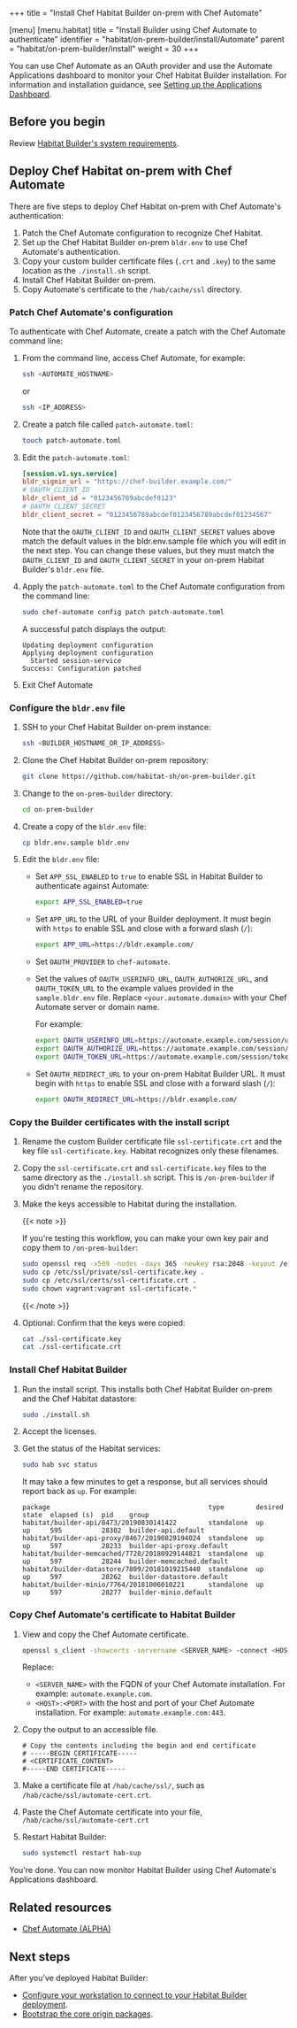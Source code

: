 +++
title = "Install Chef Habitat Builder on-prem with Chef Automate"

[menu]
  [menu.habitat]
    title = "Install Builder using Chef Automate to authenticate"
    identifier = "habitat/on-prem-builder/install/Automate"
    parent = "habitat/on-prem-builder/install"
    weight = 30
+++

You can use Chef Automate as an OAuth provider and use the Automate Applications dashboard to monitor your Chef Habitat Builder installation.
For information and installation guidance, see [Setting up the Applications Dashboard](/automate/applications_setup/).

## Before you begin

Review [Habitat Builder's system requirements](../system_requirements).

## Deploy Chef Habitat on-prem with Chef Automate

There are five steps to deploy Chef Habitat on-prem with Chef Automate's authentication:

1. Patch the Chef Automate configuration to recognize Chef Habitat.
1. Set up the Chef Habitat Builder on-prem `bldr.env` to use Chef Automate's authentication.
1. Copy your custom builder certificate files (`.crt` and `.key`) to the same location as the `./install.sh` script.
1. Install Chef Habitat Builder on-prem.
1. Copy Automate's certificate to the `/hab/cache/ssl` directory.

### Patch Chef Automate's configuration

To authenticate with Chef Automate, create a patch with the Chef Automate command line:

1. From the command line, access Chef Automate, for example:

    ```bash
    ssh <AUTOMATE_HOSTNAME>
    ```

    or

    ```bash
    ssh <IP_ADDRESS>
    ```

1. Create a patch file called `patch-automate.toml`:

    ```bash
    touch patch-automate.toml
    ```

1. Edit the `patch-automate.toml`:

    ```toml
    [session.v1.sys.service]
    bldr_signin_url = "https://chef-builder.example.com/"
    # OAUTH_CLIENT_ID
    bldr_client_id = "0123456789abcdef0123"
    # OAUTH_CLIENT_SECRET
    bldr_client_secret = "0123456789abcdef0123456789abcdef01234567"
    ```

    Note that the `OAUTH_CLIENT_ID` and `OAUTH_CLIENT_SECRET` values above match the default values in the bldr.env.sample file which you will edit in the next step. You can change these values, but they must match the `OAUTH_CLIENT_ID` and `OAUTH_CLIENT_SECRET` in your on-prem Habitat Builder's `bldr.env` file.

1. Apply the `patch-automate.toml` to the Chef Automate configuration from the command line:

    ```bash
    sudo chef-automate config patch patch-automate.toml
    ```

    A successful patch displays the output:

    ```shell
    Updating deployment configuration
    Applying deployment configuration
      Started session-service
    Success: Configuration patched
    ```

1. Exit Chef Automate

### Configure the `bldr.env` file

1. SSH to your Chef Habitat Builder on-prem instance:

    ```bash
    ssh <BUILDER_HOSTNAME_OR_IP_ADDRESS>
    ```

1. Clone the Chef Habitat Builder on-prem repository:

    ```bash
    git clone https://github.com/habitat-sh/on-prem-builder.git
    ```

1. Change to the `on-prem-builder` directory:

    ```bash
    cd on-prem-builder
    ```

1. Create a copy of the `bldr.env` file:

    ```bash
    cp bldr.env.sample bldr.env
    ```

1. Edit the `bldr.env` file:

    - Set `APP_SSL_ENABLED` to `true` to enable SSL in Habitat Builder to authenticate against Automate:

      ```sh
      export APP_SSL_ENABLED=true
      ```

    - Set `APP_URL` to the URL of your Builder deployment. It must begin with `https` to enable SSL and close with a forward slash (`/`):

      ```sh
      export APP_URL=https://bldr.example.com/
      ```

    - Set `OAUTH_PROVIDER` to `chef-automate`.

    - Set the values of `OAUTH_USERINFO_URL`, `OAUTH_AUTHORIZE_URL`, and `OAUTH_TOKEN_URL` to the example values provided in the `sample.bldr.env` file. Replace `<your.automate.domain>` with your Chef Automate server or domain name.

      For example:

      ```sh
      export OAUTH_USERINFO_URL=https://automate.example.com/session/userinfo
      export OAUTH_AUTHORIZE_URL=https://automate.example.com/session/new
      export OAUTH_TOKEN_URL=https://automate.example.com/session/token
      ```

    - Set `OAUTH_REDIRECT_URL` to your on-prem Habitat Builder URL. It must begin with `https` to enable SSL and close with a forward slash (`/`):

      ```sh
      export OAUTH_REDIRECT_URL=https://bldr.example.com/
      ```

### Copy the Builder certificates with the install script

1. Rename the custom Builder certificate file `ssl-certificate.crt` and the key file `ssl-certificate.key`.
   Habitat recognizes only these filenames.
1. Copy the `ssl-certificate.crt` and `ssl-certificate.key` files to the same directory as the `./install.sh` script. This is `/on-prem-builder` if you didn't rename the repository.
1. Make the keys accessible to Habitat during the installation.

    {{< note >}}

    If you're testing this workflow, you can make your own key pair and copy them to `/on-prem-builder`:

    ```bash
    sudo openssl req -x509 -nodes -days 365 -newkey rsa:2048 -keyout /etc/ssl/private/ssl-certificate.key -out /etc/ssl/certs/ssl-certificate.crt
    sudo cp /etc/ssl/private/ssl-certificate.key .
    sudo cp /etc/ssl/certs/ssl-certificate.crt .
    sudo chown vagrant:vagrant ssl-certificate.*
    ```

    {{< /note >}}

1. Optional: Confirm that the keys were copied:

    ```bash
    cat ./ssl-certificate.key
    cat ./ssl-certificate.crt
    ```

### Install Chef Habitat Builder

1. Run the install script. This installs both Chef Habitat Builder on-prem and the Chef Habitat datastore:

    ```bash
    sudo ./install.sh
    ```

1. Accept the licenses.
1. Get the status of the Habitat services:

    ```bash
    sudo hab svc status
    ```

    It may take a few minutes to get a response, but all services should report back as `up`. For example:

    ```shell
    package                                        type        desired  state  elapsed (s)  pid    group
    habitat/builder-api/8473/20190830141422        standalone  up       up     595          28302  builder-api.default
    habitat/builder-api-proxy/8467/20190829194024  standalone  up       up     597          28233  builder-api-proxy.default
    habitat/builder-memcached/7728/20180929144821  standalone  up       up     597          28244  builder-memcached.default
    habitat/builder-datastore/7809/20181019215440  standalone  up       up     597          28262  builder-datastore.default
    habitat/builder-minio/7764/20181006010221      standalone  up       up     597          28277  builder-minio.default
    ```

### Copy Chef Automate's certificate to Habitat Builder

1. View and copy the Chef Automate certificate.

    ```bash
    openssl s_client -showcerts -servername <SERVER_NAME> -connect <HOST>:<PORT> < /dev/null | openssl x509
    ```

    Replace:

    - `<SERVER_NAME>` with the FQDN of your Chef Automate installation. For example: `automate.example.com`.
    - `<HOST>:<PORT>` with the host and port of your Chef Automate installation. For example: `automate.example.com:443`.

1. Copy the output to an accessible file.

    ```shell
    # Copy the contents including the begin and end certificate
    # -----BEGIN CERTIFICATE-----
    # <CERTIFICATE_CONTENT>
    #-----END CERTIFICATE-----
    ```

1. Make a certificate file at `/hab/cache/ssl/`, such as `/hab/cache/ssl/automate-cert.crt`.
1. Paste the Chef Automate certificate into your file, `/hab/cache/ssl/automate-cert.crt`
1. Restart Habitat Builder:

    ```bash
    sudo systemctl restart hab-sup
    ```

You're done. You can now monitor Habitat Builder using Chef Automate's Applications dashboard.

## Related resources

- [Chef Automate (ALPHA)](/automate/configuration/#alpha-setting-up-automate-as-an-oauth-provider-for-habitat-builder)

## Next steps

After you've deployed Habitat Builder:

- [Configure your workstation to connect to your Habitat Builder deployment](../workstation).
- [Bootstrap the core origin packages](../bootstrap-core).
